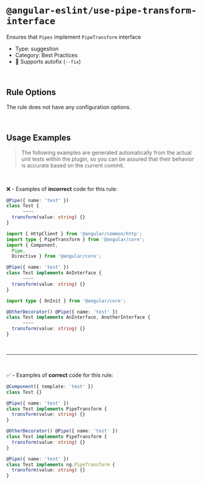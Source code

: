<!--

  DO NOT EDIT.

  This markdown file was autogenerated using a mixture of the following files as the source of truth for its data:
  - ../../src/rules/use-pipe-transform-interface.ts
  - ../../tests/rules/use-pipe-transform-interface/cases.ts

  In order to update this file, it is therefore those files which need to be updated, as well as potentially the generator script:
  - ../../../../tools/scripts/generate-rule-docs.ts

-->

# `@angular-eslint/use-pipe-transform-interface`

Ensures that `Pipes` implement `PipeTransform` interface

- Type: suggestion
- Category: Best Practices
- 🔧 Supports autofix (`--fix`)

<br>

## Rule Options

The rule does not have any configuration options.

<br>

## Usage Examples

> The following examples are generated automatically from the actual unit tests within the plugin, so you can be assured that their behavior is accurate based on the current commit.

<br>

❌ - Examples of **incorrect** code for this rule:

```ts
@Pipe({ name: 'test' })
class Test {
      ~~~~
  transform(value: string) {}
}
```

```ts
import { HttpClient } from '@angular/common/http';
import type { PipeTransform } from '@angular/core';
import { Component,
  Pipe,
  Directive } from '@angular/core';

@Pipe({ name: 'test' })
class Test implements AnInterface {
      ~~~~
  transform(value: string) {}
}
```

```ts
import type { OnInit } from '@angular/core';

@OtherDecorator() @Pipe({ name: 'test' })
class Test implements AnInterface, AnotherInterface {
      ~~~~
  transform(value: string) {}
}
```

<br>

---

<br>

✅ - Examples of **correct** code for this rule:

```ts
@Component({ template: 'test' })
class Test {}
```

```ts
@Pipe({ name: 'test' })
class Test implements PipeTransform {
  transform(value: string) {}
}
```

```ts
@OtherDecorator() @Pipe({ name: 'test' })
class Test implements PipeTransform {
  transform(value: string) {}
}
```

```ts
@Pipe({ name: 'test' })
class Test implements ng.PipeTransform {
  transform(value: string) {}
}
```
